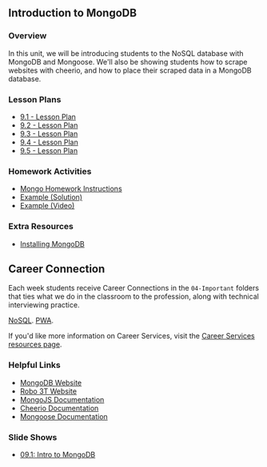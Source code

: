 ## Introduction to MongoDB

### Overview

In this unit, we will be introducing students to the NoSQL database with MongoDB and Mongoose. We'll also be showing students how to scrape websites with cheerio, and how to place their scraped data in a MongoDB database.

### Lesson Plans

* [9.1 - Lesson Plan](01-Day/01-Day-LessonPlan.md)
* [9.2 - Lesson Plan](02-Day/02-Day-LessonPlan.md)
* [9.3 - Lesson Plan](03-Day/03-Day-LessonPlan.md)
* [9.4 - Lesson Plan](04-Day/04-Day-LessonPlan.md)
* [9.5 - Lesson Plan](05-Day/05-Day-LessonPlan.md)

### Homework Activities

* [Mongo Homework Instructions](../../../01-Class-Content/18-mongo-mongoose/02-Homework/Instructions/)
* [Example (Solution)](../../../01-Class-Content/18-mongo-mongoose/02-Homework/Solutions/)
* [Example (Video)](https://youtu.be/4ltZr3VPmno)

### Extra Resources

* [Installing MongoDB](./Important/Installing-MongoDB.md)

## Career Connection
Each week students receive Career Connections in the `04-Important` folders that ties what we do in the classroom to the profession, along with technical interviewing practice.

[NoSQL](../../../01-Class-Content/17-NoSQL/04-Important/CAREER-CONNECTION.md).
[PWA](../../../01-Class-Content/18-PWA/04-Important/CAREER-CONNECTION.md).

If you'd like more information on Career Services, visit the [Career Services resources page](https://mycareerspot.org/).

### Helpful Links

* [MongoDB Website](https://www.mongodb.com/)
* [Robo 3T Website](https://robomongo.org/download)
* [MongoJS Documentation](https://www.npmjs.com/package/mongojs)
* [Cheerio Documentation](https://github.com/cheeriojs/cheerio)
* [Mongoose Documentation](http://mongoosejs.com/docs/guide.html)

### Slide Shows

* [09.1: Intro to MongoDB](https://docs.google.com/presentation/d/1SIwBii8Paawah55hr-7ros9vJ_tzLURSBvuU1gUVWoI/edit?usp=sharing)
